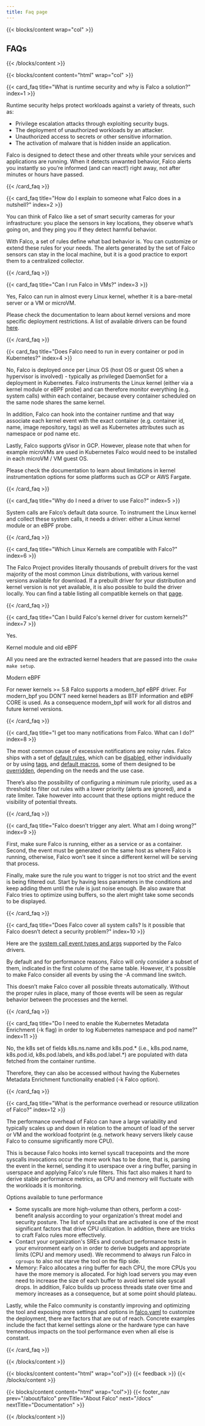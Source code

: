```yaml
---
title: Faq page
---
```


{{< blocks/content wrap="col" >}}
  ## FAQs
{{< /blocks/content >}}

{{< blocks/content content="html" wrap="col" >}}

{{< card_faq title="What is runtime security and why is Falco a solution?" index=1 >}}

Runtime security helps protect workloads against a variety of threats, such as:

- Privilege escalation attacks through exploiting security bugs.
- The deployment of unauthorized workloads by an attacker.
- Unauthorized access to secrets or other sensitive information.
- The activation of malware that is hidden inside an application.

Falco is designed to detect these and other threats while your services and applications are running. When it detects unwanted behavior, Falco alerts you instantly so you’re informed (and can react!) right away, not after minutes or hours have passed.


{{< /card_faq >}}

{{< card_faq title="How do I explain to someone what Falco does in a nutshell?" index=2 >}}

You can think of Falco like a set of smart security cameras for your infrastructure: you place the sensors in key locations, they observe what’s going on, and they ping you if they detect harmful behavior. 

With Falco, a set of rules define what bad behavior is. You can customize or extend these rules for your needs. The alerts generated by the set of Falco sensors can stay in the local machine, but it is a good practice to export them  to a centralized collector.


{{< /card_faq >}}

{{< card_faq title="Can I run Falco in VMs?" index=3 >}}

Yes, Falco can run in almost every Linux kernel, whether it is a bare-metal server or a VM or microVM.

Please check the documentation to learn about kernel versions and more specific deployment restrictions. A list of available drivers can be found [here](https://download.falco.org/driver/site/index.html).


{{< /card_faq >}}

{{< card_faq title="Does Falco need to run in every container or pod in Kubernetes?" index=4 >}}

No, Falco is deployed once per Linux OS (host OS or guest OS when a hypervisor is involved) - typically as privileged DaemonSet for a deployment in Kubernetes. Falco instruments the Linux kernel (either via a kernel module or eBPF probe) and can therefore monitor everything (e.g. system calls) within each container, because every container scheduled on the same node shares the same kernel.

In addition, Falco can hook into the container runtime and that way associate each kernel event with the exact container (e.g. container id, name, image repository, tags) as well as Kubernetes attributes such as namespace or pod name etc.

Lastly, Falco supports gVisor in GCP. However, please note that when for example microVMs are used in Kubernetes Falco would need to be installed in each microVM / VM guest OS.

Please check the documentation to learn about limitations in kernel instrumentation options for some platforms such as GCP or AWS Fargate.


{{< /card_faq >}}

{{< card_faq title="Why do I need a driver to use Falco?" index=5 >}}

System calls are Falco’s default data source. To instrument the Linux kernel and collect these system calls, it needs a driver: either a Linux kernel module or an eBPF probe.

{{< /card_faq >}}

{{< card_faq title="Which Linux Kernels are compatible with Falco?" index=6 >}}

The Falco Project provides literally thousands of prebuilt drivers for the vast majority of the most common Linux distributions, with various kernel versions available for download. If a prebuilt driver for your distribution and kernel version is not yet available, it is also possible to build the driver locally. You can find a table listing all compatible kernels on that [page](https://download.falco.org/driver/site/index.html).

{{< /card_faq >}}


{{< card_faq title="Can I build Falco's kernel driver for custom kernels?" index=7 >}}

Yes.
<p class="text-black-50 mb-0 mt-3">Kernel module and old eBPF</p>
All you need are the extracted kernel headers that are passed into the <code>cmake make setup</code>. 

<p class="text-black-50 mt-3">Modern eBPF</p>
For newer kernels >= 5.8 Falco supports a modern_bpf eBPF driver. For modern_bpf you DON’T need kernel headers as BTF information and eBPF CORE is used. As a consequence modern_bpf will work for all distros and future kernel versions.


{{< /card_faq >}}

{{< card_faq title="I get too many notifications from Falco. What can I do?" index=8 >}}

The most common cause of excessive notifications are noisy rules. Falco ships with a set of [default rules](https://falco.org/docs/rules/default-custom/), which can be [disabled](https://falco.org/docs/rules/controlling-rules/#disable-default-rules), either individually or by using [tags](https://falco.org/docs/rules/controlling-rules/#tags), and [default macros](https://falco.org/docs/reference/rules/default-macros/), some of them designed to be [overridden](https://falco.org/docs/reference/rules/macros-override/), depending on the needs and the use case.

There’s also the possibility of configuring a minimum rule priority, used as a threshold to filter out rules with a lower priority (alerts are ignored), and a rate limiter. Take however into account that these options might reduce the visibility of potential threats.


{{< /card_faq >}}

{{< card_faq title="Falco doesn’t trigger any alert. What am I doing wrong?" index=9 >}}

First, make sure Falco is running, either as a service or as a container. Second, the event must be generated on the same host as where Falco is running, otherwise, Falco won’t see it since a different kernel will be serving that process.

Finally, make sure the rule you want to trigger is not too strict and the event is being filtered out. Start by having less parameters in the conditions and keep adding them until the rule is just noise enough. Be also aware that Falco tries to optimize using buffers, so the alert might take some seconds to be displayed.


{{< /card_faq >}}

{{< card_faq title="Does Falco cover all system calls? Is it possible that Falco doesn’t detect a security problem?" index=10 >}}

Here are the [system call event types and args](https://falco.org/docs/reference/rules/supported-events/) supported by the Falco drivers.

By default and for performance reasons, Falco will only consider a subset of them, indicated in the first column of the same table. However, it's possible to make Falco consider all events by using the -A command line switch.

This doesn’t make Falco cover all possible threats automatically. Without the proper rules in place, many of those events will be seen as regular behavior between the processes and the kernel.


{{< /card_faq >}}

{{< card_faq title="Do I need to enable the Kubernetes Metadata Enrichment (-k flag) in order to log Kubernetes namespace and pod name?" index=11 >}}

No, the k8s set of fields k8s.ns.name and k8s.pod.* (i.e., k8s.pod.name, k8s.pod.id, k8s.pod.labels, and k8s.pod.label.*) are populated with data fetched from the container runtime.

Therefore, they can also be accessed without having the Kubernetes Metadata Enrichment functionality enabled (-k Falco option).


{{< /card_faq >}}

{{< card_faq title="What is the performance overhead or resource utilization of Falco?" index=12 >}}

The performance overhead of Falco can have a large variability and typically scales up and down in relation to the amount of load of the server or VM and the workload footprint (e.g. network heavy servers likely cause Falco to consume significantly more CPU).

This is because Falco hooks into kernel syscall tracepoints and the more syscalls invocations occur the more work has to be done, that is, parsing the event in the kernel, sending it to userspace over a ring buffer, parsing in userspace and applying Falco's rule filters. This fact also makes it hard to derive stable performance metrics, as CPU and memory will fluctuate with the workloads it is monitoring.

<p class="text-50-black">Options available to tune performance</p>

- Some syscalls are more high-volume than others, perform a cost-benefit analysis according to your organization's threat model and security posture. The list of syscalls that are activated is one of the most significant factors that drive CPU utilization. In addition, there are tricks to craft Falco rules more effectively.
- Contact your organization's SREs and conduct performance tests in your environment early on in order to derive budgets and appropriate limits (CPU and memory used). We recommend to always run Falco in <code>cgroups</code> to also not starve the tool on the flip side.
- Memory: Falco allocates a ring buffer for each CPU, the more CPUs you have the more memory is allocated. For high load servers you may even need to increase the size of each buffer to avoid kernel side syscall drops. In addition, Falco builds up process threads state over time and memory increases as a consequence, but at some point should plateau.

Lastly, while the Falco community is constantly improving and optimizing the tool and exposing more settings and options in [falco.yaml](https://falco.org/docs/reference/daemon/config-options/) to customize the deployment, there are factors that are out of reach. Concrete examples include the fact that kernel settings alone or the hardware type can have tremendous impacts on the tool performance even when all else is constant.

{{< /card_faq >}}

{{< /blocks/content >}}

{{< blocks/content content="html" wrap="col">}}
{{< feedback >}}
{{< /blocks/content >}}

{{< blocks/content content="html" wrap="col">}}
{{< footer_nav 
  prev="/about/falco"
  prevTitle="About Falco"
  next="/docs" 
  nextTitle="Documentation" >}}
<!-- TODO: uncomment when ecosystems section is ready -->
<!-- {{< footer_nav 
  prev="/about/ecosystem"
  prevTitle="Ecosystem"
  next="/about/docs" 
  nextTitle="Documentation" >}} -->
{{< /blocks/content >}}
